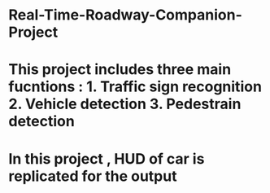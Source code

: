 # Real-Time-Roadway-Companion-Project
# This project includes three main fucntions : 1. Traffic sign recognition   2. Vehicle detection  3. Pedestrain detection
# In this project , HUD of car is replicated for the output 
                                            

